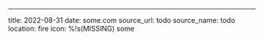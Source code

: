 ---
title: 2022-08-31
date: some.com
source_url: todo
source_name: todo
location: fire
icon: %!s(MISSING)
some